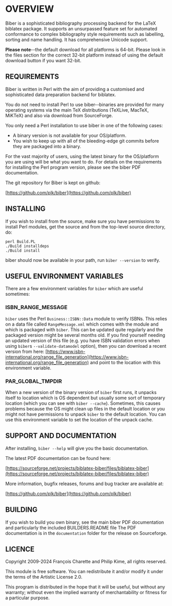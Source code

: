 # OVERVIEW

Biber is a sophisticated bibliography processing backend for the LaTeX
biblatex package. It supports an unsurpassed feature set for automated
conformance to complex bibliography style requirements such as labelling,
sorting and name handling. It has comprehensive Unicode support.

**Please note**--the default download for all platforms is 64-bit. Please
look in the files section for the correct 32-bit platform instead of
using the default download button if you want 32-bit.

## REQUIREMENTS

Biber is written in Perl with the aim of providing a customised and
sophisticated data preparation backend for biblatex.

You do not need to install Perl to use biber--binaries are provided for many
operating systems via the main TeX distributions (TeXLive, MacTeX, MiKTeX)
and also via download from SourceForge.

You only need a Perl installation to use biber in one of the following
cases:

- A binary version is not available for your OS/platform.
- You wish to keep up with all of the bleeding-edge git commits before they are packaged into a binary.

For the vast majority of users, using the latest binary for the OS/platform
you are using will be what you want to do. For details on the requirements
for installing the Perl program version, please see the biber PDF documentation.

The git repository for Biber is kept on github:

[https://github.com/plk/biber](https://github.com/plk/biber)

## INSTALLING

If you wish to install from the source, make sure you have permissions to
install Perl modules, get the source and from the top-level source
directory, do:

```
perl Build.PL
./Build installdeps
./Build install
```

biber should now be available in your path, run `biber --version` to verify.

## USEFUL ENVIRONMENT VARIABLES

There are a few environment variables for `biber` which are useful sometimes:

### ISBN_RANGE_MESSAGE

`biber` uses the Perl `Business::ISBN::Data` module to verify ISBNs. This relies
on a data file called `RangeMessage.xml` which comes with the module and which
is packaged with `biber`. This can be updated quite regularly and the packaged
version might be several months old. If you find yourself needing an updated
version of this file (e.g. you have ISBN validation errors when using `biber`s
`--validate-datamodel` option), then you can download a recent version from
here:
[https://www.isbn-international.org/range_file_generation](https://www.isbn-international.org/range_file_generation)
and point to the location with this environment variable.

### PAR_GLOBAL_TMPDIR

When a new version of the binary version of `biber` first runs, it unpacks
itself to location which is OS dependent but usually some sort of temporary
location (which you can see with `biber --cache`). Sometimes, this causes
problems because the OS might clean up files in the default location or you
might not have permissions to unpack `biber` to the default location. You can
use this environment variable to set the location of the unpack cache.

## SUPPORT AND DOCUMENTATION

After installing, `biber --help` will give you the basic documentation.

The latest PDF documentation can be found here:

[https://sourceforge.net/projects/biblatex-biber/files/biblatex-biber](https://sourceforge.net/projects/biblatex-biber/files/biblatex-biber)

More information, bugfix releases, forums and bug tracker are available at:

[https://github.com/plk/biber](https://github.com/plk/biber)

## BUILDING

If you wish to build you own binary, see the main biber PDF documentation
and particularly the included BUILDERS.README file
The PDF documentation is in the `documentation` folder for the release on
Sourceforge.

## LICENCE

Copyright 2009-2024 François Charette and Philip Kime, all rights reserved.

This module is free software.  You can redistribute it and/or
modify it under the terms of the Artistic License 2.0.

This program is distributed in the hope that it will be useful,
but without any warranty; without even the implied warranty of
merchantability or fitness for a particular purpose.
